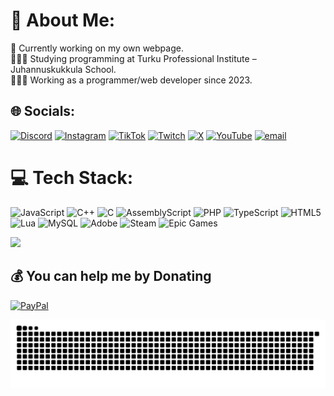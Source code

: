 # 💫 About Me:
🛜 Currently working on my own webpage.<br>👨🏼‍🎓 Studying programming at Turku Professional Institute – Juhannuskukkula School.<br>👨🏼‍💻 Working as a programmer/web developer since 2023.


## 🌐 Socials:
[![Discord](https://img.shields.io/badge/Discord-%237289DA.svg?logo=discord&logoColor=white)](https://discord.gg/gordex1030) [![Instagram](https://img.shields.io/badge/Instagram-%23E4405F.svg?logo=Instagram&logoColor=white)](https://instagram.com/GORDEX000) [![TikTok](https://img.shields.io/badge/TikTok-%23000000.svg?logo=TikTok&logoColor=white)](https://tiktok.com/@gordex50) [![Twitch](https://img.shields.io/badge/Twitch-%239146FF.svg?logo=Twitch&logoColor=white)](https://twitch.tv/g0rdex000) [![X](https://img.shields.io/badge/X-black.svg?logo=X&logoColor=white)](https://x.com/GORDEX000) [![YouTube](https://img.shields.io/badge/YouTube-%23FF0000.svg?logo=YouTube&logoColor=white)](https://youtube.com/@GORDEX000) [![email](https://img.shields.io/badge/Email-D14836?logo=gmail&logoColor=white)](mailto:ezatullahnuurzaii@outlook.com) 

# 💻 Tech Stack:
![JavaScript](https://img.shields.io/badge/javascript-%23323330.svg?style=for-the-badge&logo=javascript&logoColor=%23F7DF1E) ![C++](https://img.shields.io/badge/c++-%2300599C.svg?style=for-the-badge&logo=c%2B%2B&logoColor=white) ![C](https://img.shields.io/badge/c-%2300599C.svg?style=for-the-badge&logo=c&logoColor=white) ![AssemblyScript](https://img.shields.io/badge/assembly%20script-%23000000.svg?style=for-the-badge&logo=assemblyscript&logoColor=white) ![PHP](https://img.shields.io/badge/php-%23777BB4.svg?style=for-the-badge&logo=php&logoColor=white) ![TypeScript](https://img.shields.io/badge/typescript-%23007ACC.svg?style=for-the-badge&logo=typescript&logoColor=white) ![HTML5](https://img.shields.io/badge/html5-%23E34F26.svg?style=for-the-badge&logo=html5&logoColor=white) ![Lua](https://img.shields.io/badge/lua-%232C2D72.svg?style=for-the-badge&logo=lua&logoColor=white) ![MySQL](https://img.shields.io/badge/mysql-4479A1.svg?style=for-the-badge&logo=mysql&logoColor=white) ![Adobe](https://img.shields.io/badge/adobe-%23FF0000.svg?style=for-the-badge&logo=adobe&logoColor=white) ![Steam](https://img.shields.io/badge/steam-%23000000.svg?style=for-the-badge&logo=steam&logoColor=white) ![Epic Games](https://img.shields.io/badge/epicgames-%23313131.svg?style=for-the-badge&logo=epicgames&logoColor=white)


[![](https://visitcount.itsvg.in/api?id=gordex000&icon=0&color=0)](https://visitcount.itsvg.in)

  ## 💰 You can help me by Donating
  [![PayPal](https://img.shields.io/badge/PayPal-00457C?style=for-the-badge&logo=paypal&logoColor=white)](https://paypal.me/EzaNuurzaii) 

<picture>
  <source media="(prefers-color-scheme: dark)" srcset="https://raw.githubusercontent.com/gordex000/gordex000/output/github-snake-dark.svg" />
  <source media="(prefers-color-scheme: light)" srcset="https://raw.githubusercontent.com/gordex000/gordex000/output/github-snake.svg" />
  <img alt="github-snake" src="https://raw.githubusercontent.com/gordex000/gordex000/output/github-snake.svg" />
</picture>
<!-- Proudly created with GPRM ( https://gprm.itsvg.in ) -->
